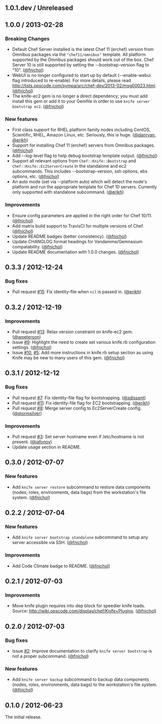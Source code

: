 ## 1.0.1.dev / Unreleased


## 1.0.0 / 2013-02-28

### Breaking Changes

* Default Chef Server installed is the latest Chef 11 (erchef) version from
  Omnibus packages via the `"chef11/omnibus"` template. All platform supported
  by the Omnibus packages should work out of the box. Chef Server 10 is still
  supported by setting the --bootstrap-version flag to "10". ([@fnichol][])
* WebUI is no longer configured to start up by default (--enable-webui flag
  introduced to re-enable). For more details, please read
  http://lists.opscode.com/sympa/arc/chef-dev/2013-02/msg00023.html.
  ([@fnichol][])
* The knife-ec2 gem is no longer a direct dependency; you must add install this
  gem or add it to your Gemfile in order to use `knife server bootstrap ec2`.
  ([@fnichol][])

### New features

* First class support for RHEL platform family nodes including CentOS,
  Scientific, RHEL, Amazon Linux, etc. Seriously, this is huge. ([@danryan][],
  [@erikh][])
* Support for installing Chef 11 (erchef) servers from Omnibus packages.
  ([@fnichol][])
* Add --log-level flag to help debug bootstrap template output. ([@fnichol][])
* Support all relevant options from `Chef::Knife::Bootstrap` and
  `Chef::Knife::Ec2ServerCreate` in the standalone and ec2 subcommands. This
  includes --bootstrap-version, ssh options, ebs options, etc. ([@fnichol][])
* An auto mode (set via --platform auto) which will detect the node's platform
  and run the appropriate template for Chef 10 servers. Currently only
  supported with standalone subcommand. ([@erikh][])

### Improvements

* Ensure config parameters are applied in the right order for Chef 10/11.
  ([@fnichol][])
* Add matrix build support to TravisCI for multiple versions of Chef.
  ([@fnichol][])
* Update README badges (better consistency). ([@fnichol][])
* Update CHANGLOG format headings for Vandamme/Gemnasium compatability.
  ([@fnichol][])
* Update README documentation with 1.0.0 changes. ([@fnichol][])


## 0.3.3 / 2012-12-24

### Bug fixes

* Pull request [#15][]: Fix identity-file when `nil` is passed in. ([@erikh][])


## 0.3.2 / 2012-12-19

### Improvements

* Pull request [#13][]: Relax version constraint on knife-ec2 gem.
  ([@wpeterson][])
* Issue [#9][]: Highlight the need to create set various knife.rb
  configuration settings. ([@fnichol][])
* Issue [#10][], [#5][]: Add more instructions in knife.rb setup section as
  using Knife may be new to many users of this gem. ([@fnichol][])


## 0.3.1 / 2012-12-12

### Bug fixes

* Pull request [#7][]: Fix identity-file flag for bootstrapping.
  ([@xdissent][])
* Pull request [#11][]: Fix identity-file flag for EC2 bootstrapping.
  ([@erikh][])
* Pull request [#8][]: Merge server config to Ec2ServerCreate config.
  ([@stormsilver][])

### Improvements

* Pull request [#3][]: Set server hostname even if /etc/hostname is not
  present. ([@iafonov][])
* Update usage section in README.


## 0.3.0 / 2012-07-07

### New features

* Add `knife server restore` subcommand to restore data components (nodes,
  roles, environments, data bags) from the workstation's file system.
  ([@fnichol][])


## 0.2.2 / 2012-07-04

### New features

* Add `knife server bootstrap standalone` subcommand to setup any server
  accessible via SSH. ([@fnichol][])

### Improvements

* Add Code Climate badge to README. ([@fnichol][])


## 0.2.1 / 2012-07-03

### Improvements

* Move knife plugin requires into dep block for speedier knife loads. Source:
  http://wiki.opscode.com/display/chef/Knife+Plugins. ([@fnichol][])


## 0.2.0 / 2012-07-03

### Bug fixes

* Issue [#2][]: Improve documentation to clarify `knife server bootstrap` is
  not a proper subcommand. ([@fnichol][])

### New features

* Add `knife server backup` subcommand to backup data components (nodes,
  roles, environments, data bags) to the workstation's file system.
  ([@fnichol][])


## 0.1.0 / 2012-06-23

The initial release.


<!--- The following link definition list is generated by PimpMyChangelog --->
[#2]: https://github.com/fnichol/knife/issues/2
[#3]: https://github.com/fnichol/knife/issues/3
[#5]: https://github.com/fnichol/knife/issues/5
[#7]: https://github.com/fnichol/knife/issues/7
[#8]: https://github.com/fnichol/knife/issues/8
[#9]: https://github.com/fnichol/knife/issues/9
[#10]: https://github.com/fnichol/knife/issues/10
[#11]: https://github.com/fnichol/knife/issues/11
[#13]: https://github.com/fnichol/knife/issues/13
[#15]: https://github.com/fnichol/knife/issues/15
[@danryan]: https://github.com/danryan
[@erikh]: https://github.com/erikh
[@fnichol]: https://github.com/fnichol
[@iafonov]: https://github.com/iafonov
[@stormsilver]: https://github.com/stormsilver
[@wpeterson]: https://github.com/wpeterson
[@xdissent]: https://github.com/xdissent